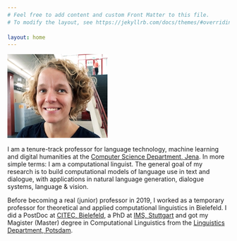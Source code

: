 ```yaml
---
# Feel free to add content and custom Front Matter to this file.
# To modify the layout, see https://jekyllrb.com/docs/themes/#overriding-theme-defaults

layout: home
---
```


![alt text](/assets/profilesmall.jpg)

I am a tenure-track professor for language technology, machine learning and digital humanities at the [Computer Science Department, Jena](https://www.fmi.uni-jena.de/). In more simple terms: I am a computational linguist. The general goal of my research is to build computational models of language use in text and dialogue, with applications in natural language generation, dialogue systems, language & vision.

Before becoming a real (junior) professor in 2019, I worked as a temporary professor for theoretical and applied computational linguistics in Bielefeld. I did a PostDoc at [CITEC,  Bielefeld](https://www.cit-ec.de/de), a PhD at [IMS, Stuttgart](https://www.ims.uni-stuttgart.de/) and got my Magister (Master) degree in Computational Linguistics from the [Linguistics Department, Potsdam](https://www.uni-potsdam.de/ling/index.html).
